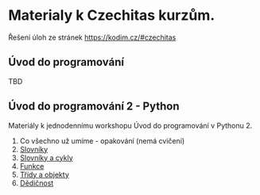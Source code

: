 # Materialy k Czechitas kurzům.

Řešení úloh ze stránek https://kodim.cz/#czechitas

## Úvod do programování

TBD

## Úvod do programování 2 - Python

Materiály k jednodennímu workshopu Úvod do programování v Pythonu 2.

1. Co všechno už umíme - opakování (nemá cvičení)
2. [Slovníky](udp_2/slovniky)
3. [Slovníky a cykly](udp_2/slovniky_cykly.md)
4. [Funkce](udp_2/funkce.md)
5. [Třídy a objekty](udp_2/tridy.md)
6. [Dědičnost](udp_2/dedicnost.md)

